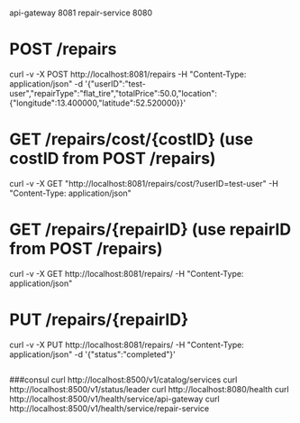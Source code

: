 ```
```
api-gateway 8081
repair-service 8080

# POST /repairs
curl -v -X POST http://localhost:8081/repairs -H "Content-Type: application/json" -d '{"userID":"test-user","repairType":"flat_tire","totalPrice":50.0,"location":{"longitude":13.400000,"latitude":52.520000}}'

# GET /repairs/cost/{costID} (use costID from POST /repairs)
curl -v -X GET "http://localhost:8081/repairs/cost/<costID>?userID=test-user" -H "Content-Type: application/json"

# GET /repairs/{repairID} (use repairID from POST /repairs)
curl -v -X GET http://localhost:8081/repairs/<repairID> -H "Content-Type: application/json"

# PUT /repairs/{repairID}
curl -v -X PUT http://localhost:8081/repairs/<repairID> -H "Content-Type: application/json" -d '{"status":"completed"}'

```
```

###consul
curl http://localhost:8500/v1/catalog/services
curl http://localhost:8500/v1/status/leader
curl http://localhost:8080/health
curl http://localhost:8500/v1/health/service/api-gateway
curl http://localhost:8500/v1/health/service/repair-service
